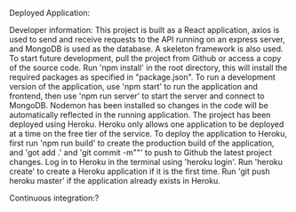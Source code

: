 Deployed Application:

Developer information: This project is built as a React application, axios is used to send and receive requests to the API running on an express server, and MongoDB is used as the database. A skeleton framework is also used.
To start future development, pull the project from Github or access a copy of the source code. Run 'npm install' in the root directory, this will install the required packages as specified in "package.json". To run a development version of the application, use 'npm start' to run the application and frontend, then use 'npm run server' to start the server and connect to MongoDB. Nodemon has been installed so changes in the code will be automatically reflected in the running application.
The project has been deployed using Heroku. Heroku only allows one application to be deployed at a time on the free tier of the service. To deploy the application to Heroku, first run 'npm run build' to create the production build of the application, and 'got add .' and 'git commit -m""' to push to Github the latest project changes. Log in to Heroku in the terminal using 'heroku login'. Run 'heroku create' to create a Heroku application if it is the first time. Run 'git push heroku master' if the application already exists in Heroku.

Continuous integration:?